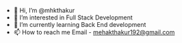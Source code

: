 - 👋 Hi, I’m @mhkthakur
- 👀 I’m interested in Full Stack Development
- 🌱 I’m currently learning Back End development
- 📫 How to reach me Email - mehakthakur192@gmail.com

<!---
mhkthakur/mhkthakur is a ✨ special ✨ repository because its `README.md` (this file) appears on your GitHub profile.
You can click the Preview link to take a look at your changes.
--->
